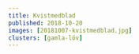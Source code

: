 ```yaml
---
title: Kvistmedblad
published: 2018-10-20
images: [20181007-kvistmedblad.jpg]
clusters: [gamla-löv]
---
```

